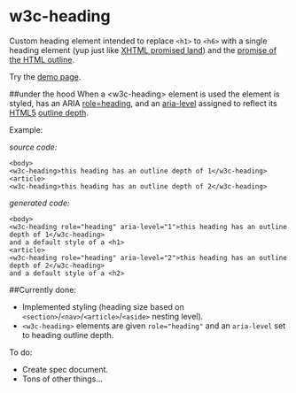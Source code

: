 w3c-heading
============

Custom heading element intended to replace `<h1>` to `<h6>` with a single heading element (yup just like [XHTML <h> promised land](http://www.w3.org/TR/xhtml2/mod-structural.html#sec_8.5.)) and the [promise of the HTML outline](http://blog.paciellogroup.com/2013/10/html5-document-outline/).

Try the [demo page](http://thepaciellogroup.github.io/w3c-heading/).

##under the hood
When a &lt;w3c-heading> element is used  the element is styled, has an ARIA [role=heading](http://www.w3.org/TR/wai-aria/roles#heading), and an [aria-level](http://www.w3.org/TR/wai-aria/states_and_properties#aria-level) assigned to reflect its [HTML5](http://www.w3.org/html/wg/drafts/html/master/) [outline depth](http://www.w3.org/html/wg/drafts/html/master/sections.html#outline-depth).

Example:

*source code:*

`<body>`  
`<w3c-heading>this heading has an outline depth of 1</w3c-heading>`  
`<article>`  
`<w3c-heading>this heading has an outline depth of 2</w3c-heading>`

*generated code:*

`<body>`  
`<w3c-heading role="heading" aria-level="1">this heading has an outline depth of 1</w3c-heading>`  
`and a default style of a <h1>`  
`<article>`  
`<w3c-heading role="heading" aria-level="2">this heading has an outline depth of 2</w3c-heading>`  
`and a default style of a <h2>`

##Currently done:

* Implemented styling (heading size based on `<section>`/`<nav>`/`<article>`/`<aside>` nesting level).
* `<w3c-heading>` elements are given `role="heading"` and an `aria-level` set to heading outline depth.

To do:

* Create spec document.
* Tons of other things...
